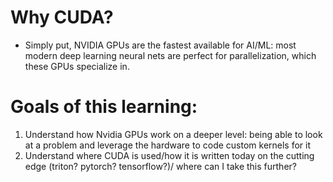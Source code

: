 # Why CUDA?
- Simply put, NVIDIA GPUs are the fastest available for AI/ML: most modern deep learning neural nets are perfect for parallelization, which these GPUs specialize in.

# Goals of this learning: 
1. Understand how Nvidia GPUs work on a deeper level: being able to look at a problem and leverage the hardware to code custom kernels for it
2. Understand where CUDA is used/how it is written today on the cutting edge (triton? pytorch? tensorflow?)/ where can I take this further?